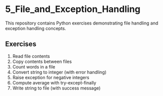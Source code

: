 # 5_File_and_Exception_Handling

This repository contains Python exercises demonstrating file handling and exception handling concepts.

## Exercises
1. Read file contents  
2. Copy contents between files  
3. Count words in a file  
4. Convert string to integer (with error handling)  
5. Raise exception for negative integers  
6. Compute average with try-except-finally  
7. Write string to file (with success message)
